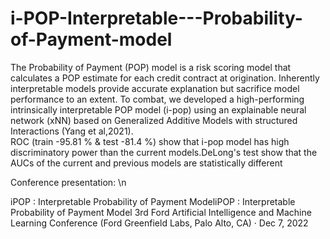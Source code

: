 # i-POP-Interpretable---Probability-of-Payment-model
The Probability of Payment (POP) model is a risk scoring model that calculates a POP estimate for each  credit contract at origination.
Inherently interpretable models provide accurate explanation but sacrifice model performance to an extent.
To combat, we developed a high-performing intrinsically interpretable POP model (i-pop) using an explainable neural network (xNN)  based on Generalized Additive Models with structured Interactions (Yang et al,2021).        
ROC (train -95.81 % & test -81.4 %) show that i-pop model has high discriminatory power than the current models.DeLong's test  show that the AUCs of the current and previous models are statistically different

Conference presentation: \n

iPOP : Interpretable Probability of Payment ModeliPOP : Interpretable Probability of Payment Model
3rd Ford Artificial Intelligence and Machine Learning Conference (Ford Greenfield Labs, Palo Alto, CA) · Dec 7, 2022


